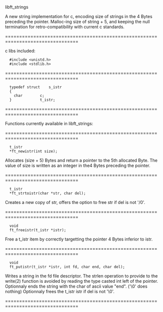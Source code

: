   libft_strings

  A new string implementation for c, encoding size of strings in the 4 Bytes
  preceding the pointer.
  Malloc-ing size of string + 5, and keeping the null termination for
  retro-compatibility with current c standards.

================================================================================

  c libs included:
```
  #include <unistd.h>
  #include <stdlib.h>
```

================================================================================
```
  typedef struct	s_istr
  {
  	char		c;
  }				t_istr;
```
================================================================================

  Functions currently available in libft_strings:

================================================================================
```
  t_istr
  *ft_newistr(int size);
```
  Allocates (size + 5) Bytes and return a pointer to the 5th allocated Byte.
  The value of size is written as an integer in the4 Bytes preceding the
  pointer.

================================================================================
```
  t_istr
  *ft_strtoistr(char *str, char del);
```
Creates a new copy of str, offers the option to free str if del is not '/0'.

================================================================================
```
  void
  ft_freeistr(t_istr *istr);
```
  Free a t_istr item by correctly targetting the pointer 4 Bytes inferior to
  istr.

================================================================================
```
  void
  ft_putistr(t_istr *istr, int fd, char end, char del);
```
  Writes a string in the fd file descriptor. The strlen operation to provide to
  the write(2) function is avoided by reading the type casted int left of the
  pointer.
  Optionnaly ends the string with the char of ascii value "end". ('\0' does
  nothing)
  Optionnaly frees the t_istr istr if del is not '\0'.

================================================================================
